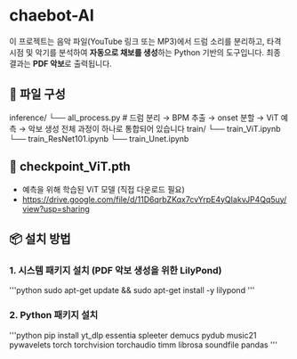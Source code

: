# chaebot-AI
 이 프로젝트는 음악 파일(YouTube 링크 또는 MP3)에서 드럼 소리를 분리하고, 타격 시점 및 악기를 분석하여 **자동으로 채보를 생성**하는 Python 기반의 도구입니다. 최종 결과는 **PDF 악보**로 출력됩니다.
  
  
## 📁 파일 구성
inference/
└── all_process.py # 드럼 분리 → BPM 추출 → onset 분할 → ViT 예측 → 악보 생성 전체 과정이 하나로 통합되어 있습니다
train/
└── train_ViT.ipynb
└── train_ResNet101.ipynb
└── train_Unet.ipynb

  
## 🎯 checkpoint_ViT.pth
- 예측을 위해 학습된 ViT 모델 (직접 다운로드 필요)
- https://drive.google.com/file/d/11D6qrbZKqx7cvYrpE4yQIakvJP4Qq5uy/view?usp=sharing

  
## 📦 설치 방법
  
### 1. 시스템 패키지 설치 (PDF 악보 생성을 위한 LilyPond)
  
'''python
sudo apt-get update && sudo apt-get install -y lilypond
'''
  
### 2. Python 패키지 설치
  
'''python
pip install yt_dlp essentia spleeter demucs pydub music21 pywavelets torch torchvision torchaudio timm librosa soundfile pandas
'''
